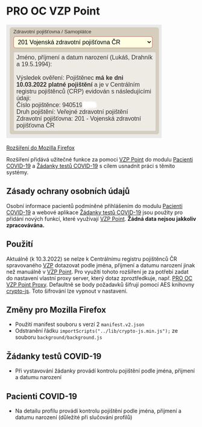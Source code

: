 # PRO OC VZP Point

![Preview](preview/nahled.png)

[Rozšíření do Mozilla Firefox](https://addons.mozilla.org/addon/pro-oc-vzp-point)

Rozšíření přidává užitečné funkce za pomoci [VZP Point](https://www.vzp.cz/e-vzp/vzp-point) do modulu [Pacienti COVID-19](https://ereg.ksrzis.cz/Registr/CUDZadanky/VyhledaniPacienta) a [Žádanky testů COVID-19](https://eregpublicsecure.ksrzis.cz/Registr/CUD/Overeni) s cílem usnadnit práci s těmito systémy.

## Zásady ochrany osobních údajů

Osobní informace pacientů podmíněné přihlášením do modulu [Pacienti COVID-19](https://ereg.ksrzis.cz/Registr/CUDZadanky/VyhledaniPacienta) a webové aplikace [Žádanky testů COVID-19](https://eregpublicsecure.ksrzis.cz/Registr/CUD/Overeni) jsou použity pro přidání nových funkcí, které využívají [VZP Point](https://www.vzp.cz/e-vzp/vzp-point). **Žádná data nejsou jakkoliv zpracovávána.**

## Použití

Aktuálně (k 10.3.2022) se nelze k Centrálnímu registru pojištěnců ČR spravovaného [VZP](https://www.vzp.cz) dotazovat podle jména, přijmení a datumu narození jinak než manuálně v [VZP Point](https://www.vzp.cz/e-vzp/vzp-point). Pro využití tohoto rozšíření je za potřebí zadat do nastavení vlastní proxy server, který dotaz zproztředkuje, např. [PRO OC VZP Point Proxy](https://github.com/PRO-OC/pro-oc-vzp-point-proxy). Defaultně se body požadavků šifrují pomocí AES knihovny [crypto-js](https://github.com/brix/crypto-js). Toto šifrování lze vypnout v nastavení.

## Změny pro Mozilla Firefox

- Použití manifest souboru s verzí 2 ```manifest.v2.json```
- Odstranění řádku ```importScripts("../lib/crypto-js.min.js");``` ze souboru ```background/background.js``` 

## Žádanky testů COVID-19

- Při vystavování žádanky provádí kontrolu pojištění podle jména, přijmení a datumu narození

## Pacienti COVID-19

- Na detailu profilu provádí kontrolu pojištění podle jména, přijmení a datumu narození (důležité při slučování profilů)
